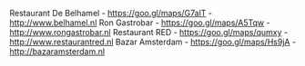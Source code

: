 Restaurant De Belhamel - https://goo.gl/maps/G7alT - http://www.belhamel.nl
Ron Gastrobar - https://goo.gl/maps/A5Tqw - http://www.rongastrobar.nl
Restaurant RED - https://goo.gl/maps/qumxy - http://www.restaurantred.nl
Bazar Amsterdam - https://goo.gl/maps/Hs9jA - http://bazaramsterdam.nl
